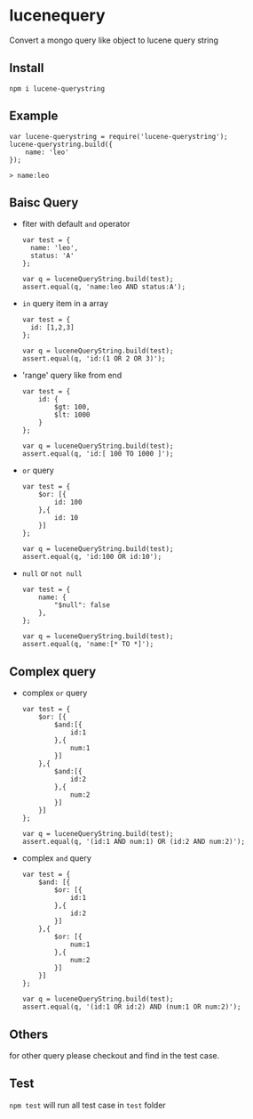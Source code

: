 # lucenequery

Convert a mongo query like object to lucene query string

Install
---------------

```
npm i lucene-querystring
```

Example
---------------

```
var lucene-querystring = require('lucene-querystring');
lucene-querystring.build({
    name: 'leo'
});

> name:leo
```


Baisc Query
-----------------

- fiter with default `and` operator

    ```
    var test = {
      name: 'leo',
      status: 'A'
    };

    var q = luceneQueryString.build(test);
    assert.equal(q, 'name:leo AND status:A');
    ```

- `in` query item in a array

    ```
    var test = {
      id: [1,2,3]
    };

    var q = luceneQueryString.build(test);
    assert.equal(q, 'id:(1 OR 2 OR 3)');
    ```

- 'range' query like from end

    ```
    var test = {
        id: {
            $gt: 100,
            $lt: 1000
        }
    };

    var q = luceneQueryString.build(test);
    assert.equal(q, 'id:[ 100 TO 1000 ]');
    ```

- `or` query

    ```
    var test = {
        $or: [{
            id: 100
        },{
            id: 10
        }]
    };

    var q = luceneQueryString.build(test);
    assert.equal(q, 'id:100 OR id:10');
    ```

- `null` or `not null`

    ```
    var test = {
        name: {
            "$null": false
        },
    };

    var q = luceneQueryString.build(test);
    assert.equal(q, 'name:[* TO *]');
    ```


Complex query
--------------------------
- complex `or` query

    ```
    var test = {
        $or: [{
            $and:[{
                id:1
            },{
                num:1
            }]
        },{
            $and:[{
                id:2
            },{
                num:2
            }]
        }]
    };

    var q = luceneQueryString.build(test);
    assert.equal(q, '(id:1 AND num:1) OR (id:2 AND num:2)');
    ```

- complex `and` query

    ```
    var test = {
        $and: [{
            $or: [{
                id:1
            },{
                id:2
            }]
        },{
            $or: [{
                num:1
            },{
                num:2
            }]
        }]
    };

    var q = luceneQueryString.build(test);
    assert.equal(q, '(id:1 OR id:2) AND (num:1 OR num:2)');
    ```

## Others

for other query please checkout and find in the test case.

## Test
`npm test` will run all test case in `test` folder


